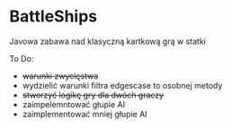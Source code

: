 # BattleShips
Javowa zabawa nad klasyczną kartkową grą w statki

To Do:
- ~~warunki zwycięstwa~~
- wydzielić warunki filtra edgescase to osobnej metody
- ~~stworzyć logikę gry dla dwóch graczy~~
- zaimpelemntować głupie AI
- zaimplementować mniej głupie AI

